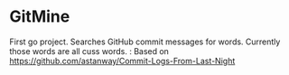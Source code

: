 # GitMine   
First go project. Searches GitHub commit messages for words. Currently those
words are all cuss words. :
Based on https://github.com/astanway/Commit-Logs-From-Last-Night
